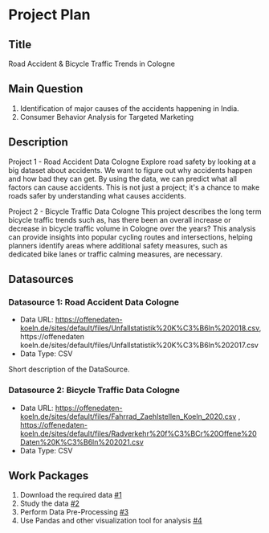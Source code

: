 # Project Plan

## Title
<!-- Give your project a short title. -->
Road Accident & Bicycle Traffic Trends in Cologne

## Main Question

<!-- Think about one main question you want to answer based on the data. -->
1. Identification of major causes of the accidents happening in India.
2. Consumer Behavior Analysis for Targeted Marketing


## Description

<!-- Describe your data science project in max. 200 words. Consider writing about why and how you attempt it. -->
Project 1 - Road Accident Data Cologne
Explore road safety by looking at a big dataset about accidents. We want to figure out why accidents happen and how bad they can get. By using the data, we can predict what all factors can cause accidents. This is not just a project; it's a chance to make roads safer by understanding what causes accidents.

Project 2 - Bicycle Traffic Data Cologne
This project describes the long term bicycle traffic trends such as, has there been an overall increase or decrease in bicycle traffic volume in Cologne over the years?
This analysis can provide insights into popular cycling routes and intersections, helping planners identify areas where additional safety measures, such as dedicated bike lanes or traffic calming measures, are necessary.

## Datasources

<!-- Describe each datasources you plan to use in a section. Use the prefic "DatasourceX" where X is the id of the datasource. -->

### Datasource 1: Road Accident Data Cologne
* Data URL: https://offenedaten-koeln.de/sites/default/files/Unfallstatistik%20K%C3%B6ln%202018.csv, https://offenedaten koeln.de/sites/default/files/Unfallstatistik%20K%C3%B6ln%202017.csv
* Data Type: CSV

Short description of the DataSource.

### Datasource 2: Bicycle Traffic Data Cologne
* Data URL: https://offenedaten-koeln.de/sites/default/files/Fahrrad_Zaehlstellen_Koeln_2020.csv , https://offenedaten-koeln.de/sites/default/files/Radverkehr%20f%C3%BCr%20Offene%20Daten%20K%C3%B6ln%202021.csv
* Data Type: CSV

  
## Work Packages

<!-- List of work packages ordered sequentially, each pointing to an issue with more details. -->
1. Download the required data [#1][i1]
2. Study the data [#2][i2]
3. Perform Data Pre-Processing [#3][i3]
4. Use Pandas and other visualization tool for analysis [#4][i4]



[i1]: https://github.com/jvalue/made-template/issues/1
[i2]: https://github.com/jvalue/made-template/issues/2
[i3]: https://github.com/jvalue/made-template/issues/3
[i4]: https://github.com/jvalue/made-template/issues/4
